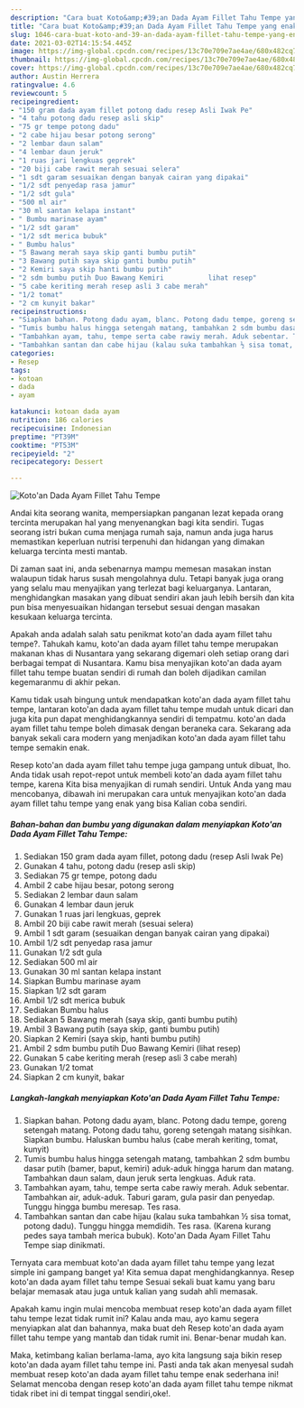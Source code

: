 ```yaml
---
description: "Cara buat Koto&amp;#39;an Dada Ayam Fillet Tahu Tempe yang enak Untuk Jualan"
title: "Cara buat Koto&amp;#39;an Dada Ayam Fillet Tahu Tempe yang enak Untuk Jualan"
slug: 1046-cara-buat-koto-and-39-an-dada-ayam-fillet-tahu-tempe-yang-enak-untuk-jualan
date: 2021-03-02T14:15:54.445Z
image: https://img-global.cpcdn.com/recipes/13c70e709e7ae4ae/680x482cq70/kotoan-dada-ayam-fillet-tahu-tempe-foto-resep-utama.jpg
thumbnail: https://img-global.cpcdn.com/recipes/13c70e709e7ae4ae/680x482cq70/kotoan-dada-ayam-fillet-tahu-tempe-foto-resep-utama.jpg
cover: https://img-global.cpcdn.com/recipes/13c70e709e7ae4ae/680x482cq70/kotoan-dada-ayam-fillet-tahu-tempe-foto-resep-utama.jpg
author: Austin Herrera
ratingvalue: 4.6
reviewcount: 5
recipeingredient:
- "150 gram dada ayam fillet potong dadu resep Asli Iwak Pe"
- "4 tahu potong dadu resep asli skip"
- "75 gr tempe potong dadu"
- "2 cabe hijau besar potong serong"
- "2 lembar daun salam"
- "4 lembar daun jeruk"
- "1 ruas jari lengkuas geprek"
- "20 biji cabe rawit merah sesuai selera"
- "1 sdt garam sesuaikan dengan banyak cairan yang dipakai"
- "1/2 sdt penyedap rasa jamur"
- "1/2 sdt gula"
- "500 ml air"
- "30 ml santan kelapa instant"
- " Bumbu marinase ayam"
- "1/2 sdt garam"
- "1/2 sdt merica bubuk"
- " Bumbu halus"
- "5 Bawang merah saya skip ganti bumbu putih"
- "3 Bawang putih saya skip ganti bumbu putih"
- "2 Kemiri saya skip hanti bumbu putih"
- "2 sdm bumbu putih Duo Bawang Kemiri           lihat resep"
- "5 cabe keriting merah resep asli 3 cabe merah"
- "1/2 tomat"
- "2 cm kunyit bakar"
recipeinstructions:
- "Siapkan bahan. Potong dadu ayam, blanc. Potong dadu tempe, goreng setengah matang. Potong dadu tahu, goreng setengah matang sisihkan. Siapkan bumbu. Haluskan bumbu halus (cabe merah keriting, tomat, kunyit)"
- "Tumis bumbu halus hingga setengah matang, tambahkan 2 sdm bumbu dasar putih (bamer, baput, kemiri) aduk-aduk hingga harum dan matang. Tambahkan daun salam, daun jeruk serta lengkuas. Aduk rata."
- "Tambahkan ayam, tahu, tempe serta cabe rawiy merah. Aduk sebentar. Tambahkan air, aduk-aduk. Taburi garam, gula pasir dan penyedap. Tunggu hingga bumbu meresap. Tes rasa."
- "Tambahkan santan dan cabe hijau (kalau suka tambahkan ½ sisa tomat, potong dadu). Tunggu hingga memdidih. Tes rasa. (Karena kurang pedes saya tambah merica bubuk). Koto&#39;an Dada Ayam Fillet Tahu Tempe siap dinikmati."
categories:
- Resep
tags:
- kotoan
- dada
- ayam

katakunci: kotoan dada ayam 
nutrition: 186 calories
recipecuisine: Indonesian
preptime: "PT39M"
cooktime: "PT53M"
recipeyield: "2"
recipecategory: Dessert

---
```



![Koto&#39;an Dada Ayam Fillet Tahu Tempe](https://img-global.cpcdn.com/recipes/13c70e709e7ae4ae/680x482cq70/kotoan-dada-ayam-fillet-tahu-tempe-foto-resep-utama.jpg)

Andai kita seorang wanita, mempersiapkan panganan lezat kepada orang tercinta merupakan hal yang menyenangkan bagi kita sendiri. Tugas seorang istri bukan cuma menjaga rumah saja, namun anda juga harus memastikan keperluan nutrisi terpenuhi dan hidangan yang dimakan keluarga tercinta mesti mantab.

Di zaman  saat ini, anda sebenarnya mampu memesan masakan instan walaupun tidak harus susah mengolahnya dulu. Tetapi banyak juga orang yang selalu mau menyajikan yang terlezat bagi keluarganya. Lantaran, menghidangkan masakan yang dibuat sendiri akan jauh lebih bersih dan kita pun bisa menyesuaikan hidangan tersebut sesuai dengan masakan kesukaan keluarga tercinta. 



Apakah anda adalah salah satu penikmat koto&#39;an dada ayam fillet tahu tempe?. Tahukah kamu, koto&#39;an dada ayam fillet tahu tempe merupakan makanan khas di Nusantara yang sekarang digemari oleh setiap orang dari berbagai tempat di Nusantara. Kamu bisa menyajikan koto&#39;an dada ayam fillet tahu tempe buatan sendiri di rumah dan boleh dijadikan camilan kegemaranmu di akhir pekan.

Kamu tidak usah bingung untuk mendapatkan koto&#39;an dada ayam fillet tahu tempe, lantaran koto&#39;an dada ayam fillet tahu tempe mudah untuk dicari dan juga kita pun dapat menghidangkannya sendiri di tempatmu. koto&#39;an dada ayam fillet tahu tempe boleh dimasak dengan beraneka cara. Sekarang ada banyak sekali cara modern yang menjadikan koto&#39;an dada ayam fillet tahu tempe semakin enak.

Resep koto&#39;an dada ayam fillet tahu tempe juga gampang untuk dibuat, lho. Anda tidak usah repot-repot untuk membeli koto&#39;an dada ayam fillet tahu tempe, karena Kita bisa menyajikan di rumah sendiri. Untuk Anda yang mau mencobanya, dibawah ini merupakan cara untuk menyajikan koto&#39;an dada ayam fillet tahu tempe yang enak yang bisa Kalian coba sendiri.

<!--inarticleads1-->

##### Bahan-bahan dan bumbu yang digunakan dalam menyiapkan Koto&#39;an Dada Ayam Fillet Tahu Tempe:

1. Sediakan 150 gram dada ayam fillet, potong dadu (resep Asli Iwak Pe)
1. Gunakan 4 tahu, potong dadu (resep asli skip)
1. Sediakan 75 gr tempe, potong dadu
1. Ambil 2 cabe hijau besar, potong serong
1. Sediakan 2 lembar daun salam
1. Gunakan 4 lembar daun jeruk
1. Gunakan 1 ruas jari lengkuas, geprek
1. Ambil 20 biji cabe rawit merah (sesuai selera)
1. Ambil 1 sdt garam (sesuaikan dengan banyak cairan yang dipakai)
1. Ambil 1/2 sdt penyedap rasa jamur
1. Gunakan 1/2 sdt gula
1. Sediakan 500 ml air
1. Gunakan 30 ml santan kelapa instant
1. Siapkan  Bumbu marinase ayam
1. Siapkan 1/2 sdt garam
1. Ambil 1/2 sdt merica bubuk
1. Sediakan  Bumbu halus
1. Sediakan 5 Bawang merah (saya skip, ganti bumbu putih)
1. Ambil 3 Bawang putih (saya skip, ganti bumbu putih)
1. Siapkan 2 Kemiri (saya skip, hanti bumbu putih)
1. Ambil 2 sdm bumbu putih Duo Bawang Kemiri           (lihat resep)
1. Gunakan 5 cabe keriting merah (resep asli 3 cabe merah)
1. Gunakan 1/2 tomat
1. Siapkan 2 cm kunyit, bakar




<!--inarticleads2-->

##### Langkah-langkah menyiapkan Koto&#39;an Dada Ayam Fillet Tahu Tempe:

1. Siapkan bahan. Potong dadu ayam, blanc. Potong dadu tempe, goreng setengah matang. Potong dadu tahu, goreng setengah matang sisihkan. Siapkan bumbu. Haluskan bumbu halus (cabe merah keriting, tomat, kunyit)
1. Tumis bumbu halus hingga setengah matang, tambahkan 2 sdm bumbu dasar putih (bamer, baput, kemiri) aduk-aduk hingga harum dan matang. Tambahkan daun salam, daun jeruk serta lengkuas. Aduk rata.
1. Tambahkan ayam, tahu, tempe serta cabe rawiy merah. Aduk sebentar. Tambahkan air, aduk-aduk. Taburi garam, gula pasir dan penyedap. Tunggu hingga bumbu meresap. Tes rasa.
1. Tambahkan santan dan cabe hijau (kalau suka tambahkan ½ sisa tomat, potong dadu). Tunggu hingga memdidih. Tes rasa. (Karena kurang pedes saya tambah merica bubuk). Koto&#39;an Dada Ayam Fillet Tahu Tempe siap dinikmati.




Ternyata cara membuat koto&#39;an dada ayam fillet tahu tempe yang lezat simple ini gampang banget ya! Kita semua dapat menghidangkannya. Resep koto&#39;an dada ayam fillet tahu tempe Sesuai sekali buat kamu yang baru belajar memasak atau juga untuk kalian yang sudah ahli memasak.

Apakah kamu ingin mulai mencoba membuat resep koto&#39;an dada ayam fillet tahu tempe lezat tidak rumit ini? Kalau anda mau, ayo kamu segera menyiapkan alat dan bahannya, maka buat deh Resep koto&#39;an dada ayam fillet tahu tempe yang mantab dan tidak rumit ini. Benar-benar mudah kan. 

Maka, ketimbang kalian berlama-lama, ayo kita langsung saja bikin resep koto&#39;an dada ayam fillet tahu tempe ini. Pasti anda tak akan menyesal sudah membuat resep koto&#39;an dada ayam fillet tahu tempe enak sederhana ini! Selamat mencoba dengan resep koto&#39;an dada ayam fillet tahu tempe nikmat tidak ribet ini di tempat tinggal sendiri,oke!.

